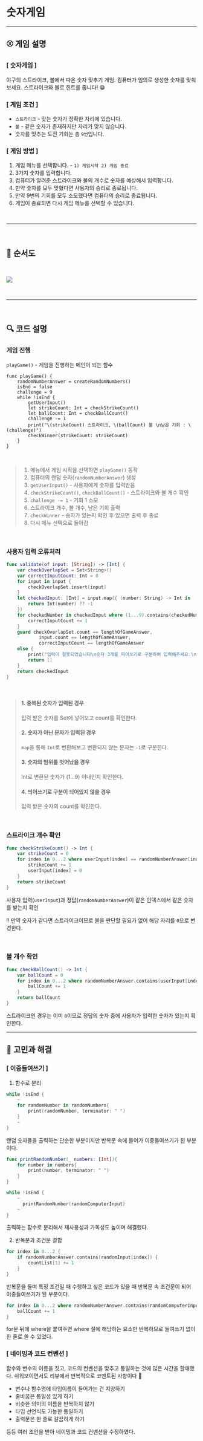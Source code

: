 # 숫자게임

---

## ⚾️ 게임 설명 

### [ 숫자게임 ]
야구의 스트라이크, 볼에서 따온 숫자 맞추기 게임.
컴퓨터가 임의로 생성한 숫자를 맞춰보세요.
스트라이크와 볼로 힌트를 줍니다! 😁

### [ 게임 조건 ]

- `스트라이크` - 맞는 숫자가 정확한 자리에 있습니다.
- `볼` - 같은 숫자가 존재하지만 자리가 맞지 않습니다.
- 숫자를 맞추는 도전 기회는 총 `9번`입니다.

### [ 게임 방법 ]
1. 게임 메뉴를 선택합니다.  -  `1) 게임시작 2) 게임 종료`
2. 3가지 숫자를 입력합니다.
3. 컴퓨터가 알려준 스트라이크와 볼의 개수로  숫자를 예상해서 입력합니다.
4. 만약 숫자를 모두 맞혔다면 사용자의 승리로 종료됩니다.
5. 만약 9번의 기회를 모두 소모했다면 컴퓨터의 승리로 종료됩니다.
6. 게임이 종료되면 다시 게임 메뉴를 선택할 수 있습니다.

<br/>

---

<br/>

## 📃 순서도 

<br/>

![](https://i.imgur.com/8Cq59Bg.png)

<br/>

---

<br/>

## 🔍 코드 설명

### 게임 진행
`playGame()` - 게임을 진행하는 메인이 되는 함수

```swift=
func playGame() {
    randomNumberAnswer = createRandomNumbers()
    isEnd = false
    challenge = 9
    while !isEnd {
        getUserInput()
        let strikeCount: Int = checkStrikeCount()
        let ballCount: Int = checkBallCount()
        challenge -= 1
        print("\(strikeCount) 스트라이크, \(ballCount) 볼 \n남은 기회 : \(challenge)")
        checkWinner(strikeCount: strikeCount)
    }
}
```

<br/>

> 1. 메뉴에서 게임 시작을 선택하면 `playGame()` 동작
> 2. 컴퓨터의 랜덤 숫자(`randomNumberAnswer`) 생성
> 3. `getUserInput()` - 사용자에게 숫자를 입력받음
> 4. `checkStrikeCount()`, `checkBallCount()` - 스트라이크와 볼 개수 확인
> 5. `challenge -= 1` - 기회 1 소모
> 6. 스트라이크 개수, 볼 개수, 남은 기회 출력
> 7. `checkWinner` - 승자가 있는지 확인 후 있으면 출력 후 종료
> 8. 다시 메뉴 선택으로 돌아감

<br/>

### 사용자 입력 오류처리
```swift
func validate(of input: [String]) -> [Int] {
    var checkOverlapSet = Set<String>()
    var correctInputCount: Int = 0
    for input in input {
        checkOverlapSet.insert(input)
    }
    let checkedInput: [Int] = input.map({ (number: String) -> Int in
        return Int(number) ?? -1
    })
    for checkedNumber in checkedInput where (1...9).contains(checkedNumber) {
        correctInputCount += 1
    }
    guard checkOverlapSet.count == lengthOfGameAnswer,
            input.count == lengthOfGameAnswer,
            correctInputCount == lengthOfGameAnswer
    else {
        print("입력이 잘못되었습니다\n숫자 3개를 띄어쓰기로 구분하여 입력해주세요.\n중복 숫자는 허용하지 않습니다.")
        return []
    }
    return checkedInput
}
```
<br/>

 
> #### 1. 중복된 숫자가 입력된 경우
> 입력 받은 숫자를 Set에 넣어보고 count를 확인한다.
> #### 2. 숫자가 아닌 문자가 입력된 경우
> `map`을 통해 `Int`로 변환해보고 변환되지 않는 문자는 `-1`로 구분한다.
> #### 3. 숫자의 범위를 벗어났을 경우
> Int로 변환된 숫자가 (1...9) 이내인지 확인한다.
> #### 4. 띄어쓰기로 구분이 되어있지 않을 경우
> 입력 받은 숫자의 count를 확인한다.

<br/>

### 스트라이크 개수 확인
```swift
func checkStrikeCount() -> Int {
    var strikeCount = 0
    for index in 0...2 where userInput[index] == randomNumberAnswer[index] {
        strikeCount += 1
        userInput[index] = 0
    }
    return strikeCount
}
```
사용자 입력(`userInput`)과 정답(`randomNumberAnswer`)이 같은 인덱스에서 같은 숫자를 받는지 확인

‼️ 만약 숫자가 같다면 스트라이크이므로 볼을 판단할 필요가 없어 해당 자리를 `0`으로 변경한다. 

<br/>

### 볼 개수 확인
```swift
func checkBallCount() -> Int {
    var ballCount = 0
    for index in 0...2 where randomNumberAnswer.contains(userInput[index]) {
        ballCount += 1
    }
    return ballCount
}
```

스트라이크인 경우는 이미 `0`이므로 정답의 숫자 중에 사용자가 입력한 숫자가 있는지 확인한다.
<br/>

---

## 🤔 고민과 해결

### [ 이중들여쓰기 ]

1. 함수로 분리 
```swift
while !isEnd {
    ~
    for randomNumber in randomNumbers{
        print(randomNumber, terminator: " ")
    }
    ~
}
```

랜덤 숫자들을 출력하는 단순한 부분이지만 반복문 속에 들어가 이중들여쓰기가 된 부분이다.

```swift
func printRandomNumber(_ numbers: [Int]){
    for number in numbers{
        print(number, terminator: " ")
    }
}

while !isEnd {
    ~
      printRandomNumber(randomComputerInput)
    ~
}
```
출력하는 함수로 분리해서 재사용성과 가독성도 높이며 해결했다.

2. 반목분과 조건문 결합
```swift
for index in 0...2 {
    if randomNumberAnswer.contains(randomInput[index]) {
        countList[1] += 1
    }
}
```

반복문을 돌며 특정 조건일 때 수행하고 싶은 코드가 있을 때 반복문 속 조건문이 되어 이중들여쓰기가 된 부분이다.

```swift
for index in 0...2 where randomNumberAnswer.contains(randomComputerInput[index]) {
    ballCount += 1
}
```

for문 뒤에 where을 붙여주면 where 절에 해당하는 요소만 반복하므로 들여쓰기 없이 한 줄로 쓸 수 있었다.
<br/>

### [ 네이밍과 코드 컨벤션 ]

함수와 변수의 이름을 짓고, 코드의 컨벤션을 맞추고 통일하는 것에 많은 시간을 할애했다.
쉬워보이면서도 리뷰에서 반복적으로 코멘트된 사항이다 🥲

- 변수나 함수명에 타입이름이 들어가는 건 지양하기
- 줄바꿈은 통일성 있게 하기
- 비슷한 의미의 이름을 반복하지 않기
- 타입 선언식도 가능한 통일하기
- 출력문은 한 줄로 갈끔하게 하기

등등 여러 조언을 받아 네이밍과 코드 컨벤션을 수정하였다.

<br/><br/>
